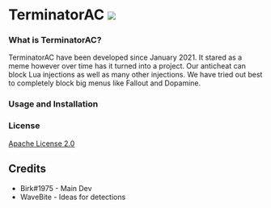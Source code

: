 

# TerminatorAC [![](https://www.codefactor.io/repository/github/rutkuli/patternscan-example/badge)](https://www.codefactor.io/repository/github/rutkuli/patternscan-example)
### What is TerminatorAC?
TerminatorAC have been developed since January 2021. It stared as a meme however over time has it turned into a project. Our anticheat can block Lua injections as well as many other injections. We have tried out best to completely block big menus like Fallout and Dopamine.

### Usage and Installation

### License
[Apache License 2.0](https://choosealicense.com/licenses/apache-2.0/)

## Credits
* Birk#1975 - Main Dev
* WaveBite - Ideas for detections